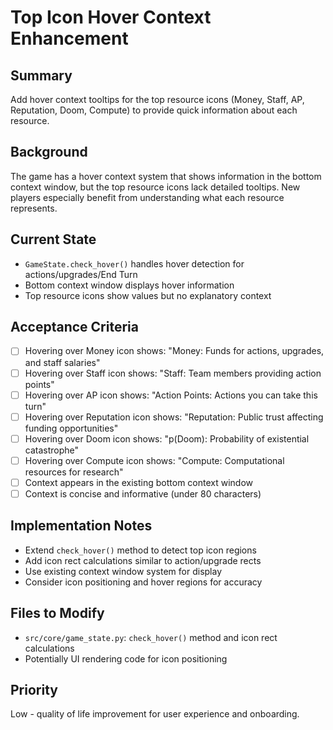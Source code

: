 # Top Icon Hover Context Enhancement

## Summary
Add hover context tooltips for the top resource icons (Money, Staff, AP, Reputation, Doom, Compute) to provide quick information about each resource.

## Background
The game has a hover context system that shows information in the bottom context window, but the top resource icons lack detailed tooltips. New players especially benefit from understanding what each resource represents.

## Current State
- `GameState.check_hover()` handles hover detection for actions/upgrades/End Turn
- Bottom context window displays hover information
- Top resource icons show values but no explanatory context

## Acceptance Criteria
- [ ] Hovering over Money icon shows: "Money: Funds for actions, upgrades, and staff salaries"
- [ ] Hovering over Staff icon shows: "Staff: Team members providing action points"
- [ ] Hovering over AP icon shows: "Action Points: Actions you can take this turn"
- [ ] Hovering over Reputation icon shows: "Reputation: Public trust affecting funding opportunities"
- [ ] Hovering over Doom icon shows: "p(Doom): Probability of existential catastrophe"
- [ ] Hovering over Compute icon shows: "Compute: Computational resources for research"
- [ ] Context appears in the existing bottom context window
- [ ] Context is concise and informative (under 80 characters)

## Implementation Notes
- Extend `check_hover()` method to detect top icon regions
- Add icon rect calculations similar to action/upgrade rects
- Use existing context window system for display
- Consider icon positioning and hover regions for accuracy

## Files to Modify
- `src/core/game_state.py`: `check_hover()` method and icon rect calculations
- Potentially UI rendering code for icon positioning

## Priority
Low - quality of life improvement for user experience and onboarding.
